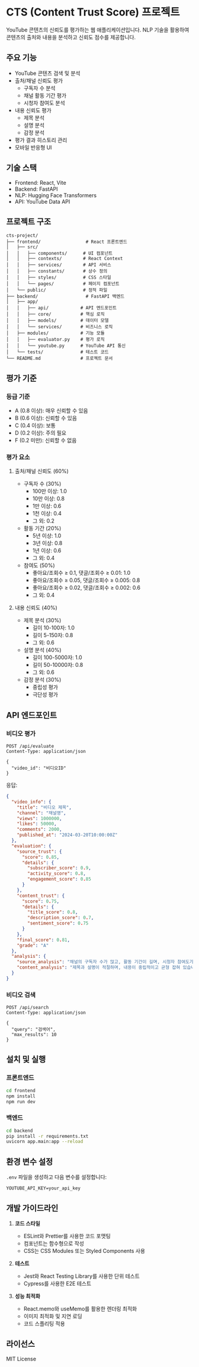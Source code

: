# CTS (Content Trust Score) 프로젝트

YouTube 콘텐츠의 신뢰도를 평가하는 웹 애플리케이션입니다. NLP 기술을 활용하여 콘텐츠의 출처와 내용을 분석하고 신뢰도 점수를 제공합니다.

## 주요 기능

- YouTube 콘텐츠 검색 및 분석
- 출처/채널 신뢰도 평가
  - 구독자 수 분석
  - 채널 활동 기간 평가
  - 시청자 참여도 분석
- 내용 신뢰도 평가
  - 제목 분석
  - 설명 분석
  - 감정 분석
- 평가 결과 히스토리 관리
- 모바일 반응형 UI

## 기술 스택

- Frontend: React, Vite
- Backend: FastAPI
- NLP: Hugging Face Transformers
- API: YouTube Data API

## 프로젝트 구조

```
cts-project/
├── frontend/                 # React 프론트엔드
│   ├── src/
│   │   ├── components/      # UI 컴포넌트
│   │   ├── contexts/        # React Context
│   │   ├── services/        # API 서비스
│   │   ├── constants/       # 상수 정의
│   │   ├── styles/          # CSS 스타일
│   │   └── pages/           # 페이지 컴포넌트
│   └── public/              # 정적 파일
├── backend/                  # FastAPI 백엔드
│   ├── app/
│   │   ├── api/            # API 엔드포인트
│   │   ├── core/           # 핵심 로직
│   │   ├── models/         # 데이터 모델
│   │   └── services/       # 비즈니스 로직
│   ├── modules/            # 기능 모듈
│   │   ├── evaluator.py    # 평가 로직
│   │   └── youtube.py      # YouTube API 통신
│   └── tests/              # 테스트 코드
└── README.md               # 프로젝트 문서
```

## 평가 기준

### 등급 기준
- A (0.8 이상): 매우 신뢰할 수 있음
- B (0.6 이상): 신뢰할 수 있음
- C (0.4 이상): 보통
- D (0.2 이상): 주의 필요
- F (0.2 미만): 신뢰할 수 없음

### 평가 요소
1. 출처/채널 신뢰도 (60%)
   - 구독자 수 (30%)
     - 100만 이상: 1.0
     - 10만 이상: 0.8
     - 1만 이상: 0.6
     - 1천 이상: 0.4
     - 그 외: 0.2
   - 활동 기간 (20%)
     - 5년 이상: 1.0
     - 3년 이상: 0.8
     - 1년 이상: 0.6
     - 그 외: 0.4
   - 참여도 (50%)
     - 좋아요/조회수 ≥ 0.1, 댓글/조회수 ≥ 0.01: 1.0
     - 좋아요/조회수 ≥ 0.05, 댓글/조회수 ≥ 0.005: 0.8
     - 좋아요/조회수 ≥ 0.02, 댓글/조회수 ≥ 0.002: 0.6
     - 그 외: 0.4

2. 내용 신뢰도 (40%)
   - 제목 분석 (30%)
     - 길이 10-100자: 1.0
     - 길이 5-150자: 0.8
     - 그 외: 0.6
   - 설명 분석 (40%)
     - 길이 100-5000자: 1.0
     - 길이 50-10000자: 0.8
     - 그 외: 0.6
   - 감정 분석 (30%)
     - 중립성 평가
     - 극단성 평가

## API 엔드포인트

### 비디오 평가
```http
POST /api/evaluate
Content-Type: application/json

{
  "video_id": "비디오ID"
}
```

응답:
```json
{
  "video_info": {
    "title": "비디오 제목",
    "channel": "채널명",
    "views": 1000000,
    "likes": 50000,
    "comments": 2000,
    "published_at": "2024-03-20T10:00:00Z"
  },
  "evaluation": {
    "source_trust": {
      "score": 0.85,
      "details": {
        "subscriber_score": 0.9,
        "activity_score": 0.8,
        "engagement_score": 0.85
      }
    },
    "content_trust": {
      "score": 0.75,
      "details": {
        "title_score": 0.8,
        "description_score": 0.7,
        "sentiment_score": 0.75
      }
    },
    "final_score": 0.81,
    "grade": "A"
  },
  "analysis": {
    "source_analysis": "채널의 구독자 수가 많고, 활동 기간이 길며, 시청자 참여도가 높습니다.",
    "content_analysis": "제목과 설명이 적절하며, 내용이 중립적이고 균형 잡혀 있습니다."
  }
}
```

### 비디오 검색
```http
POST /api/search
Content-Type: application/json

{
  "query": "검색어",
  "max_results": 10
}
```

## 설치 및 실행

### 프론트엔드
```bash
cd frontend
npm install
npm run dev
```

### 백엔드
```bash
cd backend
pip install -r requirements.txt
uvicorn app.main:app --reload
```

## 환경 변수 설정

`.env` 파일을 생성하고 다음 변수를 설정합니다:

```
YOUTUBE_API_KEY=your_api_key
```

## 개발 가이드라인

1. **코드 스타일**
   - ESLint와 Prettier를 사용한 코드 포맷팅
   - 컴포넌트는 함수형으로 작성
   - CSS는 CSS Modules 또는 Styled Components 사용

2. **테스트**
   - Jest와 React Testing Library를 사용한 단위 테스트
   - Cypress를 사용한 E2E 테스트

3. **성능 최적화**
   - React.memo와 useMemo를 활용한 렌더링 최적화
   - 이미지 최적화 및 지연 로딩
   - 코드 스플리팅 적용

## 라이선스

MIT License

